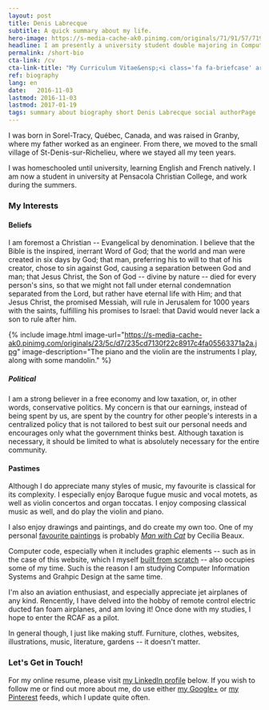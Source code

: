 ```yaml
---
layout: post
title: Denis Labrecque
subtitle: A quick summary about my life.
hero-image: https://s-media-cache-ak0.pinimg.com/originals/71/91/57/7191571c18ed50608503e9319fa56b75.jpg
headline: I am presently a university student double majoring in Computer Information Systems and Graphic Design.
permalink: /short-bio
cta-link: /cv
cta-link-title: "My Curriculum Vitae&ensp;<i class='fa fa-briefcase' aria-hidden='true'></i>"
ref: biography
lang: en
date:   2016-11-03
lastmod: 2016-11-03
lastmod: 2017-01-19
tags: summary about biography short Denis Labrecque social authorPage
---
```

I was born in Sorel-Tracy, Québec, Canada, and was raised in Granby, where my father worked as an engineer. From there, we moved to the small village of St-Denis-sur-Richelieu, where we stayed all my teen years.

I was homeschooled until university, learning English and French natively. I am now a student in university at Pensacola Christian College, and work during the summers.

<h3>My Interests</h3>
<h4>Beliefs</h4>
I am foremost a Christian -- Evangelical by denomination. I believe that the Bible is the inspired, inerrant Word of God; that the world and man were created in six days by God; that man, preferring his to will to that of his creator, chose to sin against God, causing a separation between God and man; that Jesus Christ, the Son of God -- divine by nature -- died for every person's sins, so that we might not fall under eternal condemnation separated from the Lord, but rather have eternal life with Him; and that Jesus Christ, the promised Messiah, will rule in Jerusalem for 1000 years with the saints, fulfilling his promises to Israel: that David would never lack a son to rule after him.

{% include image.html image-url="https://s-media-cache-ak0.pinimg.com/originals/23/5c/d7/235cd7130f22c8917c4fa05563371a2a.jpg" image-description="The piano and the violin are the instruments I play, along with some mandolin." %}

<h5>Political</h5>
I am a strong believer in a free economy and low taxation, or, in other words, conservative politics. My concern is that our earnings, instead of being spent by us, are spent by the country for other people's interests in a centralized policy that is not tailored to best suit our personal needs and encourages only what the government thinks best. Although taxation is necessary, it should be limited to what is absolutely necessary for the entire community.

<h4>Pastimes</h4>
Although I do appreciate many styles of music, my favourite is classical for its complexity. I especially enjoy Baroque fugue music and vocal motets, as well as violin concertos and organ toccatas. I enjoy composing classical music as well, and do play the violin and piano.

I also enjoy drawings and paintings, and do create my own too. One of my personal <a href="https://www.pinterest.com/DenisGLabrecque/beautiful-paintings/" target="_new">favourite paintings</a> is probably <em><a href="https://www.pinterest.com/pin/460211655654242611/" target="_new">Man with Cat</a></em> by Cecilia Beaux.

Computer code, especially when it includes graphic elements -- such as in the case of this website, which I myself <a href="/about">built from scratch</a> -- also occupies some of my time. Such is the reason I am studying Computer Information Systems and Grahpic Design at the same time.

I'm also an aviation enthusiast, and especially appreciate jet airplanes of any kind. Rencently, I have delved into the hobby of remote control electric ducted fan foam airplanes, and am loving it! Once done with my studies, I hope to enter the RCAF as a pilot.

In general though, I just like making stuff. Furniture, clothes, websites, illustrations, music, literature, gardens -- it doesn't matter.

<h3>Let's Get in Touch!</h3>
For my online resume, please visit <a href="https://www.linkedin.com/in/denisglabrecque" target="_new">my LinkedIn profile</a> below. If you wish to follow me or find out more about me, do use either <a href="https://plus.google.com/+DenisGLabrecque" target="_new" rel="me">my Google+</a> or <a href="https://www.pinterest.com/DenisGLabrecque/" target="_new">my Pinterest</a> feeds, which I update quite often.
